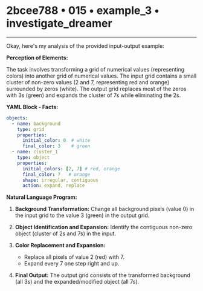 # 2bcee788 • 015 • example_3 • investigate_dreamer

---
Okay, here's my analysis of the provided input-output example:

**Perception of Elements:**

The task involves transforming a grid of numerical values (representing colors) into another grid of numerical values. The input grid contains a small cluster of non-zero values (2 and 7, representing red and orange) surrounded by zeros (white). The output grid replaces most of the zeros with 3s (green) and expands the cluster of 7s while eliminating the 2s.

**YAML Block - Facts:**



```yaml
objects:
  - name: background
    type: grid
    properties:
      initial_color: 0  # white
      final_color: 3    # green
  - name: cluster_1
    type: object
    properties:
      initial_colors: [2, 7] # red, orange
      final_color: 7   # orange
      shape: irregular, contiguous
      action: expand, replace
```



**Natural Language Program:**

1.  **Background Transformation:** Change all background pixels (value 0) in the input grid to the value 3 (green) in the output grid.

2.  **Object Identification and Expansion:** Identify the contiguous non-zero object (cluster of 2s and 7s) in the input.

3. **Color Replacement and Expansion:**
    *   Replace all pixels of value 2 (red) with 7.
    *   Expand every 7 one step right and up.

4.  **Final Output:** The output grid consists of the transformed background (all 3s) and the expanded/modified object (all 7s).

